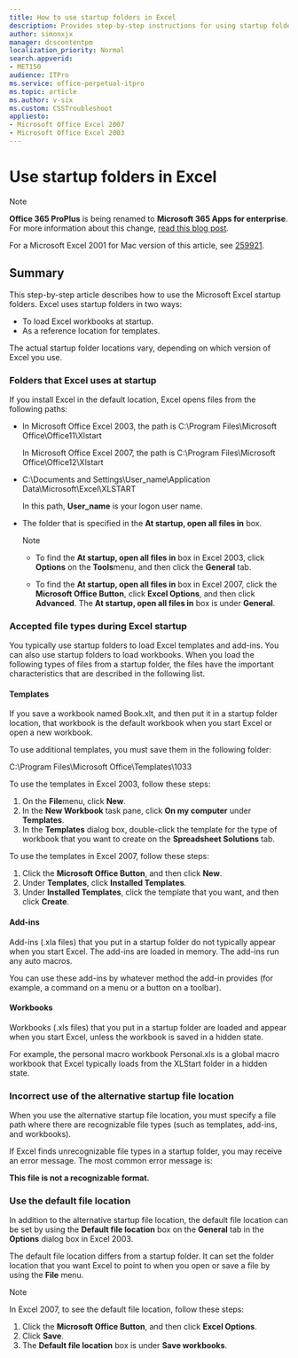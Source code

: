```yaml
---
title: How to use startup folders in Excel
description: Provides step-by-step instructions for using startup folders in Excel.
author: simonxjx
manager: dcscontentpm
localization_priority: Normal
search.appverid: 
- MET150
audience: ITPro
ms.service: office-perpetual-itpro
ms.topic: article
ms.author: v-six
ms.custom: CSSTroubleshoot
appliesto:
- Microsoft Office Excel 2007
- Microsoft Office Excel 2003
---
```


# Use startup folders in Excel

> [!NOTE]
> **Office 365 ProPlus** is being renamed to **Microsoft 365 Apps for enterprise**. For more information about this change, [read this blog post](https://go.microsoft.com/fwlink/p/?linkid=2120533).

For a Microsoft Excel 2001 for Mac version of this article, see [259921](https://support.microsoft.com/help/259921).

## Summary

This step-by-step article describes how to use the Microsoft Excel startup folders. Excel uses startup folders in two ways:

- To load Excel workbooks at startup.   
- As a reference location for templates.   

The actual startup folder locations vary, depending on which version of Excel you use.

### Folders that Excel uses at startup

If you install Excel in the default location, Excel opens files from the following paths:

- In Microsoft Office Excel 2003, the path is C:\Program Files\Microsoft Office\Office11\Xlstart

    In Microsoft Office Excel 2007, the path is C:\Program Files\Microsoft Office\Office12\Xlstart

- C:\Documents and Settings\User_name\Application Data\Microsoft\Excel\XLSTART 

    In this path, **User_name** is your logon user name.    
- The folder that is specified in the **At startup, open all files in** box.

    > [!NOTE]
    > - To find the **At startup, open all files in** box in Excel 2003, click **Options** on the **Tools**menu, and then click the **General** tab.
    >
    > - To find the **At startup, open all files in** box in Excel 2007, click the **Microsoft Office Button**, click **Excel Options**, and then click **Advanced**. The **At startup, open all files in** box is under **General**.

### Accepted file types during Excel startup

You typically use startup folders to load Excel templates and add-ins. You can also use startup folders to load workbooks. When you load the following types of files from a startup folder, the files have the important characteristics that are described in the following list.

#### Templates

If you save a workbook named Book.xlt, and then put it in a startup folder location, that workbook is the default workbook when you start Excel or open a new workbook. 

To use additional templates, you must save them in the following folder: 

C:\Program Files\Microsoft Office\Templates\1033

To use the templates in Excel 2003, follow these steps:

1. On the **File**menu, click **New**.   
2. In the **New Workbook** task pane, click **On my computer** under **Templates**.   
3. In the **Templates** dialog box, double-click the template for the type of workbook that you want to create on the **Spreadsheet Solutions** tab.   

To use the templates in Excel 2007, follow these steps:

1. Click the **Microsoft Office Button**, and then click **New**.   
2. Under **Templates**, click **Installed Templates**.   
3. Under **Installed Templates**, click the template that you want, and then click **Create**.   

#### Add-ins

Add-ins (.xla files) that you put in a startup folder do not typically appear when you start Excel. The add-ins are loaded in memory. The add-ins run any auto macros. 

You can use these add-ins by whatever method the add-in provides (for example, a command on a menu or a button on a toolbar).

#### Workbooks

Workbooks (.xls files) that you put in a startup folder are loaded and appear when you start Excel, unless the workbook is saved in a hidden state. 

For example, the personal macro workbook Personal.xls is a global macro workbook that Excel typically loads from the XLStart folder in a hidden state.

### Incorrect use of the alternative startup file location

When you use the alternative startup file location, you must specify a file path where there are recognizable file types (such as templates, add-ins, and workbooks). 

If Excel finds unrecognizable file types in a startup folder, you may receive an error message. The most common error message is:

**This file is not a recognizable format.**

### Use the default file location

In addition to the alternative startup file location, the default file location can be set by using the **Default file location** box on the **General** tab in the **Options** dialog box in Excel 2003. 

The default file location differs from a startup folder. It can set the folder location that you want Excel to point to when you open or save a file by using the **File** menu.

> [!NOTE]
> In Excel 2007, to see the default file location, follow these steps:
>
>   1. Click the **Microsoft Office Button**, and then click **Excel Options**.   
>   2. Click **Save**.   
>   3. The **Default file location** box is under **Save workbooks**.
